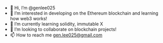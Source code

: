 - 👋 Hi, I’m @genlee025
- 👀 I’m interested in developing on the Ethereum blockchain and learning how web3 works!  
- 🌱 I’m currently learning solidity, immutable X 
- 💞️ I’m looking to collaborate on blockchain projects!
- 📫 How to reach me gen.lee025@gmail.com

<!---
genlee025/genlee025 is a ✨ special ✨ repository because its `README.md` (this file) appears on your GitHub profile.
You can click the Preview link to take a look at your changes.
--->
